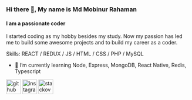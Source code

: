 ### Hi there 👋, My name is Md Mobinur Rahaman
#### I am a passionate coder
I started coding as my hobby besides my study. Now my passion has led me to build some awesome projects and to build my career as a coder.

Skills: REACT / REDUX / JS / HTML / CSS / PHP / MySQL
 
- 🌱 I’m currently learning Node, Express, MongoDB, React Native, Redis, Typescript 




[<img src='https://cdn.jsdelivr.net/npm/simple-icons@3.0.1/icons/github.svg' alt='github' height='40'>](https://github.com/MobinurRahaman)  [<img src='https://cdn.jsdelivr.net/npm/simple-icons@3.0.1/icons/instagram.svg' alt='instagram' height='40'>](https://www.instagram.com/mobinur.rahaman97/)  [<img src='https://cdn.jsdelivr.net/npm/simple-icons@3.0.1/icons/stackoverflow.svg' alt='stackoverflow' height='40'>](https://stackoverflow.com/users/12368573)  

